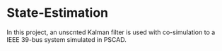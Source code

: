 # State-Estimation
In this project, an unscnted Kalman filter is used with co-simulation to a IEEE 39-bus system simulated in PSCAD. 
